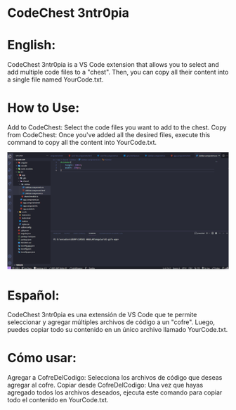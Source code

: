 # CodeChest 3ntr0pia

# English:

CodeChest 3ntr0pia is a VS Code extension that allows you to select and add multiple code files to a "chest". Then, you can copy all their content into a single file named YourCode.txt.

# How to Use:

Add to CodeChest: Select the code files you want to add to the chest.
Copy from CodeChest: Once you've added all the desired files, execute this command to copy all the content into YourCode.txt.

![gif](src/codechest.gif)

# Español:

CodeChest 3ntr0pia es una extensión de VS Code que te permite seleccionar y agregar múltiples archivos de código a un "cofre". Luego, puedes copiar todo su contenido en un único archivo llamado YourCode.txt.

# Cómo usar:

Agregar a CofreDelCodigo: Selecciona los archivos de código que deseas agregar al cofre.
Copiar desde CofreDelCodigo: Una vez que hayas agregado todos los archivos deseados, ejecuta este comando para copiar todo el contenido en YourCode.txt.

